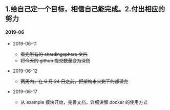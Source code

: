 ## 1.给自己定一个目标，相信自己能完成。2.付出相应的努力

#### 2019-06
 - 2019-06-11
 	- ~~看完所有的 shardingsphere 文档~~
 	- ~~将今天的 github 提交数量变为深色~~

 - 2019-06-12
 	- ~~两周内，在 6 月 24 日之前，把架构未来剩下的都读完~~

 - 2019-06-17
 	- 从 example 模块开始，完善文档，详细讲解 docker 的使用方式